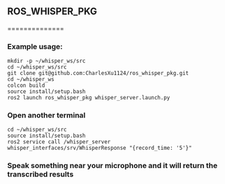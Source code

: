 ## ROS_WHISPER_PKG

==============
### Example usage:
```
mkdir -p ~/whisper_ws/src
cd ~/whisper_ws/src
git clone git@github.com:CharlesXu1124/ros_whisper_pkg.git
cd ~/whisper_ws
colcon build
source install/setup.bash
ros2 launch ros_whisper_pkg whisper_server.launch.py
```
### Open another terminal
```
cd ~/whisper_ws/src
source install/setup.bash
ros2 service call /whisper_server whisper_interfaces/srv/WhisperResponse "{record_time: '5'}"
```

### Speak something near your microphone and it will return the transcribed results

